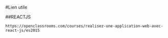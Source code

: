 #Lien utile

##REACTJS
```
https://openclassrooms.com/courses/realisez-une-application-web-avec-react-js/es2015
```
